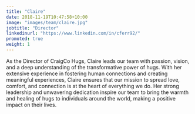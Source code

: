 ```yaml
---
title: "Claire"
date: 2018-11-19T10:47:58+10:00
image: "images/team/claire.jpg"
jobtitle: "Director"
linkedinurl: "https://www.linkedin.com/in/cferr92/"
promoted: true
weight: 1
---
```


As the Director of CraigCo Hugs, Claire leads our team with passion, vision, and a deep understanding of the transformative power of hugs. With her extensive experience in fostering human connections and creating meaningful experiences, Claire ensures that our mission to spread love, comfort, and connection is at the heart of everything we do. Her strong leadership and unwavering dedication inspire our team to bring the warmth and healing of hugs to individuals around the world, making a positive impact on their lives.
